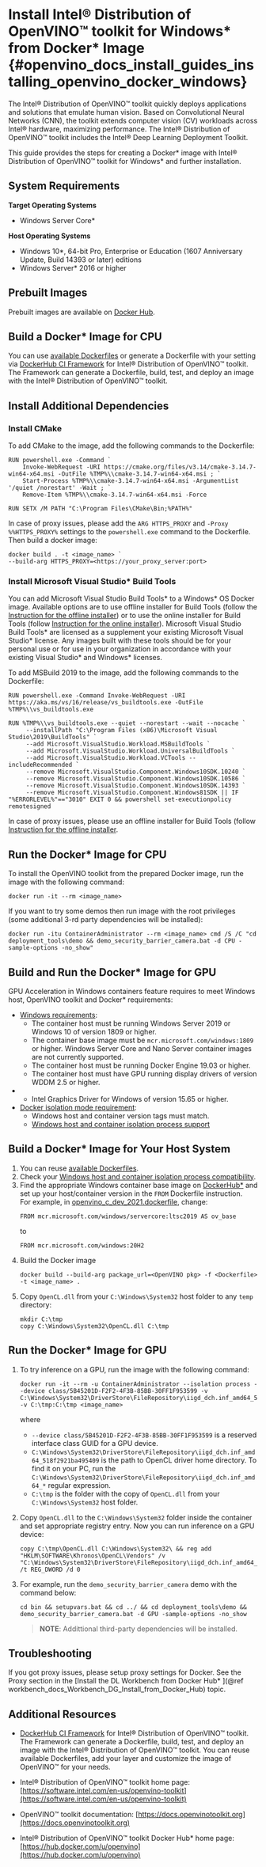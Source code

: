 # Install Intel® Distribution of OpenVINO™ toolkit for Windows* from Docker* Image {#openvino_docs_install_guides_installing_openvino_docker_windows}

The Intel® Distribution of OpenVINO™ toolkit quickly deploys applications and solutions that emulate human vision. Based on Convolutional Neural Networks (CNN), the toolkit extends computer vision (CV) workloads across Intel® hardware, maximizing performance. The Intel® Distribution of OpenVINO™ toolkit includes the Intel® Deep Learning Deployment Toolkit.  

This guide provides the steps for creating a Docker* image with Intel® Distribution of OpenVINO™ toolkit for Windows* and further installation.

## System Requirements

**Target Operating Systems**

- Windows Server Core*

**Host Operating Systems**

- Windows 10*, 64-bit Pro, Enterprise or Education (1607 Anniversary Update, Build 14393 or later) editions
- Windows Server* 2016 or higher 

## Prebuilt Images

Prebuilt images are available on [Docker Hub](https://hub.docker.com/u/openvino).

## Build a Docker* Image for CPU

You can use [available Dockerfiles](https://github.com/openvinotoolkit/docker_ci/tree/master/dockerfiles) or generate a Dockerfile with your setting via [DockerHub CI Framework](https://github.com/openvinotoolkit/docker_ci) for Intel® Distribution of OpenVINO™ toolkit. 
The Framework can generate a Dockerfile, build, test, and deploy an image with the Intel® Distribution of OpenVINO™ toolkit. 

## Install Additional Dependencies
### Install CMake
To add CMake to the image, add the following commands to the Dockerfile:
~~~
RUN powershell.exe -Command `
    Invoke-WebRequest -URI https://cmake.org/files/v3.14/cmake-3.14.7-win64-x64.msi -OutFile %TMP%\\cmake-3.14.7-win64-x64.msi ; `
    Start-Process %TMP%\\cmake-3.14.7-win64-x64.msi -ArgumentList '/quiet /norestart' -Wait ; `
    Remove-Item %TMP%\\cmake-3.14.7-win64-x64.msi -Force

RUN SETX /M PATH "C:\Program Files\CMake\Bin;%PATH%"
~~~
In case of proxy issues, please add the `ARG HTTPS_PROXY` and `-Proxy %%HTTPS_PROXY%` settings to the `powershell.exe` command to the Dockerfile. Then build a docker image:
~~~
docker build . -t <image_name> `
--build-arg HTTPS_PROXY=<https://your_proxy_server:port>
~~~

### Install Microsoft Visual Studio* Build Tools
You can add Microsoft Visual Studio Build Tools* to a Windows* OS Docker image. Available options are to use offline installer for Build Tools 
(follow the [Instruction for the offline installer](https://docs.microsoft.com/en-us/visualstudio/install/create-an-offline-installation-of-visual-studio?view=vs-2019)) or 
to use the online installer for Build Tools (follow [Instruction for the online installer](https://docs.microsoft.com/en-us/visualstudio/install/build-tools-container?view=vs-2019)).
Microsoft Visual Studio Build Tools* are licensed as a supplement your existing Microsoft Visual Studio* license. 
Any images built with these tools should be for your personal use or for use in your organization in accordance with your existing Visual Studio* and Windows* licenses.

To add MSBuild 2019 to the image, add the following commands to the Dockerfile:
~~~
RUN powershell.exe -Command Invoke-WebRequest -URI https://aka.ms/vs/16/release/vs_buildtools.exe -OutFile %TMP%\\vs_buildtools.exe

RUN %TMP%\\vs_buildtools.exe --quiet --norestart --wait --nocache `
	 --installPath "C:\Program Files (x86)\Microsoft Visual Studio\2019\BuildTools" `
     --add Microsoft.VisualStudio.Workload.MSBuildTools `
     --add Microsoft.VisualStudio.Workload.UniversalBuildTools `
     --add Microsoft.VisualStudio.Workload.VCTools --includeRecommended `
     --remove Microsoft.VisualStudio.Component.Windows10SDK.10240 `
     --remove Microsoft.VisualStudio.Component.Windows10SDK.10586 `
     --remove Microsoft.VisualStudio.Component.Windows10SDK.14393 `
     --remove Microsoft.VisualStudio.Component.Windows81SDK || IF "%ERRORLEVEL%"=="3010" EXIT 0 && powershell set-executionpolicy remotesigned
~~~
In case of proxy issues, please use an offline installer for Build Tools (follow [Instruction for the offline installer](https://docs.microsoft.com/en-us/visualstudio/install/create-an-offline-installation-of-visual-studio?view=vs-2019).

## Run the Docker* Image for CPU

To install the OpenVINO toolkit from the prepared Docker image, run the image with the following command:
~~~
docker run -it --rm <image_name>
~~~

If you want to try some demos then run image with the root privileges (some additional 3-rd party dependencies will be installed):
~~~
docker run -itu ContainerAdministrator --rm <image_name> cmd /S /C "cd deployment_tools\demo && demo_security_barrier_camera.bat -d CPU -sample-options -no_show"
~~~

## Build and Run the Docker* Image for GPU

GPU Acceleration in Windows containers feature requires to meet Windows host, OpenVINO toolkit and Docker* requirements:
* [Windows requirements](https://docs.microsoft.com/en-us/virtualization/windowscontainers/deploy-containers/gpu-acceleration):
  * The container host must be running Windows Server 2019 or Windows 10 of version 1809 or higher.
  * The container base image must be `mcr.microsoft.com/windows:1809` or higher. Windows Server Core and Nano Server container images are not currently supported.
  * The container host must be running Docker Engine 19.03 or higher.
  * The container host must have GPU running display drivers of version WDDM 2.5 or higher.
* [OpenVINO™ GPU requirement]:(https://docs.openvinotoolkit.org/latest/openvino_docs_install_guides_installing_openvino_windows.html#Install-GPU):
  * Intel Graphics Driver for Windows of version 15.65 or higher.
* [Docker isolation mode requirement](https://docs.microsoft.com/en-us/virtualization/windowscontainers/manage-containers/hyperv-container):
  *  Windows host and container version tags must match.
  *  [Windows host and container isolation process support](https://docs.microsoft.com/en-us/virtualization/windowscontainers/deploy-containers/version-compatibility)

## Build a Docker* Image for Your Host System

1. You can reuse [available Dockerfiles](https://github.com/openvinotoolkit/docker_ci/tree/master/dockerfiles). 
2. Check your [Windows host and container isolation process compatibility](https://docs.microsoft.com/en-us/virtualization/windowscontainers/deploy-containers/version-compatibility).
3. Find the appropriate Windows container base image on [DockerHub*](https://hub.docker.com/_/microsoft-windows) and set up your host/container version in the `FROM` Dockerfile instruction.  
   For example, in [openvino_c_dev_2021.dockerfile](https://github.com/openvinotoolkit/docker_ci/blob/master/dockerfiles/winserver2019/openvino_c_dev_2021.dockerfile), change:  
   ~~~
   FROM mcr.microsoft.com/windows/servercore:ltsc2019 AS ov_base
   ~~~
   to  
   ~~~
   FROM mcr.microsoft.com/windows:20H2
   ~~~
4. Build the Docker image  
   ~~~
   docker build --build-arg package_url=<OpenVINO pkg> -f <Dockerfile> -t <image_name> .
   ~~~
5. Copy `OpenCL.dll` from your `C:\Windows\System32` host folder to any `temp` directory:
   ~~~
   mkdir C:\tmp
   copy C:\Windows\System32\OpenCL.dll C:\tmp
   ~~~
    
## Run the Docker* Image for GPU

1. To try inference on a GPU, run the image with the following command:  
   ~~~
   docker run -it --rm -u ContainerAdministrator --isolation process --device class/5B45201D-F2F2-4F3B-85BB-30FF1F953599 -v C:\Windows\System32\DriverStore\FileRepository\iigd_dch.inf_amd64_518f2921ba495409:C:\Windows\System32\DriverStore\FileRepository\iigd_dch.inf_amd64_518f2921ba495409 -v C:\tmp:C:\tmp <image_name>
   ~~~  
   where 
   * `--device class/5B45201D-F2F2-4F3B-85BB-30FF1F953599` is a reserved interface class GUID for a GPU device.
   * `C:\Windows\System32\DriverStore\FileRepository\iigd_dch.inf_amd64_518f2921ba495409` is the path to OpenCL driver home directory. To find it on your PC, run the `C:\Windows\System32\DriverStore\FileRepository\iigd_dch.inf_amd64_*` regular expression.
   *  `C:\tmp` is the folder with the copy of `OpenCL.dll` from your `C:\Windows\System32` host folder.

2. Copy `OpenCL.dll` to the `C:\Windows\System32` folder inside the container and set appropriate registry entry. Now you can run inference on a GPU device:
   ~~~
   copy C:\tmp\OpenCL.dll C:\Windows\System32\ && reg add "HKLM\SOFTWARE\Khronos\OpenCL\Vendors" /v "C:\Windows\System32\DriverStore\FileRepository\iigd_dch.inf_amd64_518f2921ba495409\ocl\bin\x64\intelocl64.dll" /t REG_DWORD /d 0
   ~~~
3. For example, run the `demo_security_barrier_camera` demo with the command below:  
   ~~~
   cd bin && setupvars.bat && cd ../ && cd deployment_tools\demo && demo_security_barrier_camera.bat -d GPU -sample-options -no_show
   ~~~
   > **NOTE**: Addittional third-party dependencies will be installed.

## Troubleshooting

If you got proxy issues, please setup proxy settings for Docker. See the Proxy section in the [Install the DL Workbench from Docker Hub* ](@ref workbench_docs_Workbench_DG_Install_from_Docker_Hub) topic.

## Additional Resources

* [DockerHub CI Framework](https://github.com/openvinotoolkit/docker_ci) for Intel® Distribution of OpenVINO™ toolkit. The Framework can generate a Dockerfile, build, test, and deploy an image with the Intel® Distribution of OpenVINO™ toolkit. You can reuse available Dockerfiles, add your layer and customize the image of OpenVINO™ for your needs.

* Intel® Distribution of OpenVINO™ toolkit home page: [https://software.intel.com/en-us/openvino-toolkit](https://software.intel.com/en-us/openvino-toolkit)  

* OpenVINO™ toolkit documentation: [https://docs.openvinotoolkit.org](https://docs.openvinotoolkit.org)

* Intel® Distribution of OpenVINO™ toolkit Docker Hub* home page: [https://hub.docker.com/u/openvino](https://hub.docker.com/u/openvino)
